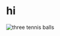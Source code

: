 # hi
![three tennis balls](https://image.shutterstock.com/image-photo/three-yellow-tennis-balls-lying-600w-1702301629.jpg)